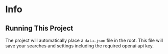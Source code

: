 # Info

## Running This Project

The project will automatically place a `data.json` file in the root.
This file will save your searches and settings including the required openai api key.

